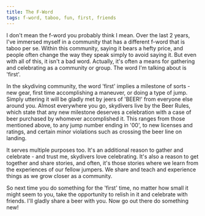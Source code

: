 ```yaml
---
title: The F-Word
tags: f-word, taboo, fun, first, friends
---
```


I don't mean the f-word you probably think I mean. Over the last 2 years, I've
immersed myself in a community that has a different f-word that is taboo per
se. Within this community, saying it bears a hefty price, and people often
change the way they speak simply to avoid saying it. But even with all of this,
it isn't a bad word. Actually, it's often a means for gathering and celebrating
as a community or group. The word I'm talking about is 'first'.

In the skydiving community, the word 'first' implies a milestone of sorts - new
gear, first time accomplishing a maneuver, or doing a type of jump. Simply
uttering it will be gladly met by jeers of 'BEER!' from everyone else around
you. Almost everywhere you go, skydivers live by the Beer Rules, which state
that any new milestone deserves a celebration with a case of beer purchased by
whomever accomplished it. This ranges from those mentioned above, to any jump
number ending in '00', to new licenses and ratings, and certain minor
violations such as crossing the beer line on landing.

It serves multiple purposes too. It's an additional reason to gather and
celebrate - and trust me, skydivers love celebrating. It's also a reason to get
together and share stories, and often, it's those stories where we learn from
the experiences of our fellow jumpers. We share and teach and experience things
as we grow closer as a community.

So next time you do something for the 'first' time, no matter how small it
might seem to you, take the opportunity to relish in it and celebrate with
friends. I'll gladly share a beer with you. Now go out there do something new!